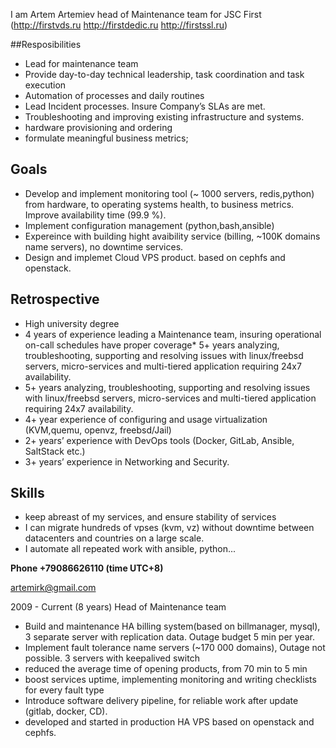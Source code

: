 I am Artem Artemiev head of Maintenance team for JSC First (http://firstvds.ru http://firstdedic.ru http://firstssl.ru)


##Resposibilities 
* Lead for maintenance team 
* Provide day-to-day technical leadership, task coordination and task execution 
* Automation of processes and daily routines
* Lead Incident processes. Insure Company’s SLAs are met.
* Troubleshooting and improving existing infrastructure and systems.
* hardware provisioning and ordering 
* formulate meaningful business metrics;

## Goals
* Develop and implement monitoring tool (~ 1000 servers, redis,python) from hardware, to operating systems health, to business metrics. Improve availability time (99.9 %).
* Implement configuration management (python,bash,ansible)
* Expereince with building hight avaibility service (billing, ~100K domains name servers), no downtime services. 
* Design and implemet Cloud VPS product. based on cephfs and openstack.

## Retrospective
* High university degree
* 4 years of experience leading a Maintenance team, insuring operational on-call schedules have proper coverage* 5+ years analyzing, troubleshooting, supporting and resolving issues with linux/freebsd servers,  micro-services and multi-tiered application requiring 24x7 availability.  
* 5+ years analyzing, troubleshooting, supporting and resolving issues with linux/freebsd servers,  micro-services and multi-tiered application requiring 24x7 availability.
* 4+ year experience of configuring and usage virtualization (KVM,quemu, openvz, freebsd/Jail) 
* 2+ years’ experience with DevOps tools (Docker, GitLab, Ansible, SaltStack etc.)
* 3+ years’ experience in Networking and Security.

## Skills
* keep abreast of my services, and ensure stability of services
* I can migrate hundreds of vpses (kvm, vz) without downtime between datacenters and countries on a large scale.
* I automate all repeated work with ansible, python... 

**Phone +79086626110 (time UTC+8)**

artemirk@gmail.com

2009 - Current (8 years) Head of Maintenance team 
- Build and maintenance HA billing system(based on billmanager, mysql), 3 separate server with replication data. Outage budget 5 min per year. 
- Implement fault tolerance name servers (~170 000 domains), Outage not possible. 3 servers with keepalived switch 
- reduced the average time of opening products, from 70 min to 5 min 
- boost services uptime, implementing monitoring and writing checklists for every fault type 
- Introduce software delivery pipeline, for reliable work after update (gitlab, docker, CD). 
- developed and started in production HA VPS based on openstack and cephfs. 


